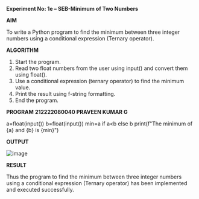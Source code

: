 **Experiment No: 1e – SEB-Minimum of Two Numbers**

**AIM** 

To write a Python program to find the minimum between three integer numbers using a conditional expression (Ternary operator).

**ALGORITHM**
1. Start the program.
2. Read two float numbers from the user using input() and convert them using float().
3. Use a conditional expression (ternary operator) to find the minimum value.
4. Print the result using f-string formatting.
5. End the program.

**PROGRAM**
**212222080040
PRAVEEN KUMAR G**

a=float(input())
b=float(input())
min=a if a<b else b
print(f"The minimum of {a} and {b} is {min}")

**OUTPUT**

![image](https://github.com/user-attachments/assets/6facd2ea-dbaa-4db1-bda4-bf0fcae15b14)


**RESULT**

Thus the program to find the minimum between three integer numbers using a conditional expression (Ternary operator) has been implemented and executed successfully.

